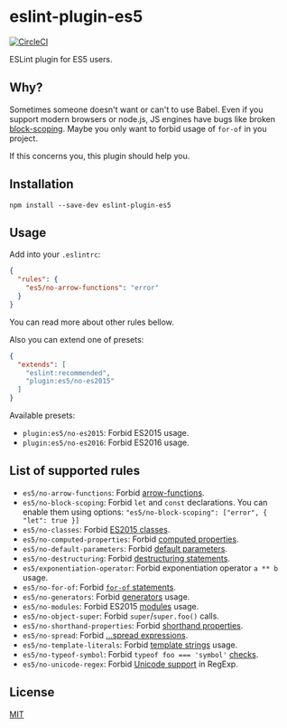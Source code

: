 eslint-plugin-es5
=================

[![CircleCI](https://circleci.com/gh/nkt/eslint-plugin-es5.svg?style=shield)](https://circleci.com/gh/nkt/eslint-plugin-es5)

ESLint plugin for ES5 users.

Why?
----

Sometimes someone doesn't want or can't to use Babel.
Even if you support modern browsers or node.js, JS engines have bugs
like broken [block-scoping](http://stackoverflow.com/q/32665347).
Maybe you only want to forbid usage of `for-of` in you project.

If this concerns you, this plugin should help you.

Installation
------------

```
npm install --save-dev eslint-plugin-es5
```

Usage
-----

Add into your `.eslintrc`:
```json
{
  "rules": {
    "es5/no-arrow-functions": "error"
  }
}
```

You can read more about other rules bellow.

Also you can extend one of presets:
```json
{
  "extends": [
    "eslint:recommended",
    "plugin:es5/no-es2015"
  ]
}
```

Available presets:

  - `plugin:es5/no-es2015`: Forbid ES2015 usage.
  - `plugin:es5/no-es2016`: Forbid ES2016 usage.

List of supported rules
-----------------------

  - `es5/no-arrow-functions`: Forbid [arrow-functions](https://babeljs.io/learn-es2015/#ecmascript-2015-features-arrows-and-lexical-this).
  - `es5/no-block-scoping`: Forbid `let` and `const` declarations. You can enable them using options: `"es5/no-block-scoping": ["error", { "let": true }]`
  - `es5/no-classes`: Forbid [ES2015 classes](https://babeljs.io/learn-es2015/#ecmascript-2015-features-classes).
  - `es5/no-computed-properties`: Forbid [computed properties](https://babeljs.io/learn-es2015/#ecmascript-2015-features-enhanced-object-literals).
  - `es5/no-default-parameters`: Forbid [default parameters](https://babeljs.io/learn-es2015/#ecmascript-2015-features-default-rest-spread).
  - `es5/no-destructuring`: Forbid [destructuring statements](https://babeljs.io/learn-es2015/#ecmascript-2015-features-destructuring).
  - `es5/exponentiation-operator`: Forbid exponentiation operator `a ** b` usage.
  - `es5/no-for-of`: Forbid [`for-of` statements](https://babeljs.io/learn-es2015/#ecmascript-2015-features-iterators-for-of).
  - `es5/no-generators`: Forbid [generators](https://babeljs.io/learn-es2015/#ecmascript-2015-features-generators) usage.
  - `es5/no-modules`: Forbid ES2015 [modules](https://babeljs.io/learn-es2015/#ecmascript-2015-features-modules) usage.
  - `es5/no-object-super`: Forbid `super`/`super.foo()` calls.
  - `es5/no-shorthand-properties`: Forbid [shorthand properties](https://babeljs.io/learn-es2015/#ecmascript-2015-features-enhanced-object-literals).
  - `es5/no-spread`: Forbid [...spread expressions](https://babeljs.io/learn-es2015/#ecmascript-2015-features-default-rest-spread).
  - `es5/no-template-literals`: Forbid [template strings](https://babeljs.io/learn-es2015/#ecmascript-2015-features-template-strings) usage.
  - `es5/no-typeof-symbol`: Forbid `typeof foo === 'symbol'` [checks](https://babeljs.io/learn-es2015/#ecmascript-2015-features-symbols).
  - `es5/no-unicode-regex`: Forbid [Unicode support](https://babeljs.io/learn-es2015/#ecmascript-2015-features-unicode) in RegExp.

License
-------
[MIT](LICENSE)

